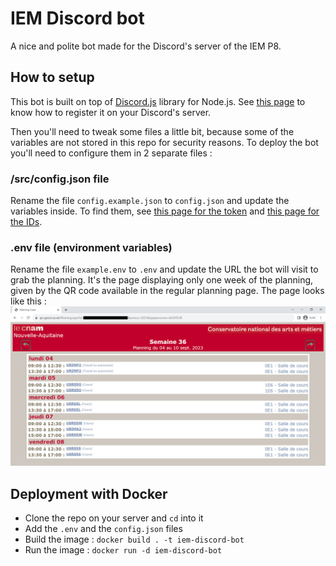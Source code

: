 # IEM Discord bot

A nice and polite bot made for the Discord's server of the IEM P8.

## How to setup

This bot is built on top of [Discord.js](https://github.com/discordjs/discord.js) library for Node.js. See [this page](https://discordjs.guide/preparations/setting-up-a-bot-application.html#creating-your-bot) to know how to register it on your Discord's server.

Then you'll need to tweak some files a little bit, because some of the variables are not stored in this repo for security reasons. To deploy the bot you'll need to configure them in 2 separate files :

### /src/config.json file
Rename the file `config.example.json` to `config.json` and update the variables inside. To find them, see [this page for the token](https://discordjs.guide/preparations/setting-up-a-bot-application.html#creating-your-bot) and [this page for the IDs](https://discordjs.guide/creating-your-bot/command-deployment.html#guild-commands).

### .env file (environment variables)
Rename the file `example.env` to `.env` and update the URL the bot will visit to grab the planning. It's the page displaying only one week of the planning, given by the QR code available in the regular planning page. The page looks like this :<br />
![Web page to scrap](img/page-web.jpg "Web page to scrap")

## Deployment with Docker

 - Clone the repo on your server and `cd` into it
 - Add the `.env` and the `config.json` files
 - Build the image : `docker build . -t iem-discord-bot`
 - Run the image : `docker run -d iem-discord-bot`
 